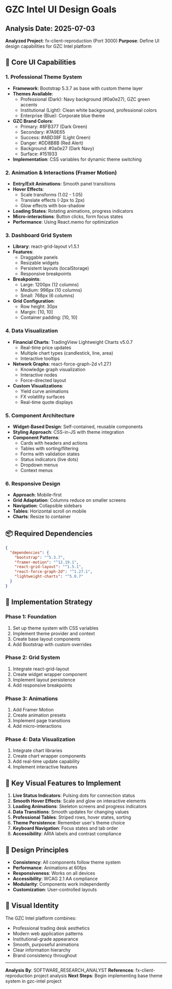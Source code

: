 # GZC Intel UI Design Goals

## Analysis Date: 2025-07-03
**Analyzed Project**: fx-client-reproduction (Port 3000)
**Purpose**: Define UI design capabilities for GZC Intel platform

## 🎨 Core UI Capabilities

### 1. Professional Theme System
- **Framework**: Bootstrap 5.3.7 as base with custom theme layer
- **Themes Available**:
  - Professional (Dark): Navy background (#0a0e27), GZC green accents
  - Institutional (Light): Clean white background, professional colors
  - Enterprise (Blue): Corporate blue theme
- **GZC Brand Colors**:
  - Primary: #8FB377 (Dark Green)
  - Secondary: #7A9E65
  - Success: #ABD38F (Light Green)
  - Danger: #DD8B8B (Red Alert)
  - Background: #0a0e27 (Dark Navy)
  - Surface: #151933
- **Implementation**: CSS variables for dynamic theme switching

### 2. Animation & Interactions (Framer Motion)
- **Entry/Exit Animations**: Smooth panel transitions
- **Hover Effects**: 
  - Scale transforms (1.02 - 1.05)
  - Translate effects (-2px to 2px)
  - Glow effects with box-shadow
- **Loading States**: Rotating animations, progress indicators
- **Micro-interactions**: Button clicks, form focus states
- **Performance**: Using React.memo for optimization

### 3. Dashboard Grid System
- **Library**: react-grid-layout v1.5.1
- **Features**:
  - Draggable panels
  - Resizable widgets
  - Persistent layouts (localStorage)
  - Responsive breakpoints
- **Breakpoints**:
  - Large: 1200px (12 columns)
  - Medium: 996px (10 columns)
  - Small: 768px (6 columns)
- **Grid Configuration**: 
  - Row height: 30px
  - Margin: [10, 10]
  - Container padding: [10, 10]

### 4. Data Visualization
- **Financial Charts**: TradingView Lightweight Charts v5.0.7
  - Real-time price updates
  - Multiple chart types (candlestick, line, area)
  - Interactive tooltips
- **Network Graphs**: react-force-graph-2d v1.27.1
  - Knowledge graph visualization
  - Interactive nodes
  - Force-directed layout
- **Custom Visualizations**:
  - Yield curve animations
  - FX volatility surfaces
  - Real-time quote displays

### 5. Component Architecture
- **Widget-Based Design**: Self-contained, reusable components
- **Styling Approach**: CSS-in-JS with theme integration
- **Component Patterns**:
  - Cards with headers and actions
  - Tables with sorting/filtering
  - Forms with validation states
  - Status indicators (live dots)
  - Dropdown menus
  - Context menus

### 6. Responsive Design
- **Approach**: Mobile-first
- **Grid Adaptation**: Columns reduce on smaller screens
- **Navigation**: Collapsible sidebars
- **Tables**: Horizontal scroll on mobile
- **Charts**: Resize to container

## 📦 Required Dependencies

```json
{
  "dependencies": {
    "bootstrap": "^5.3.7",
    "framer-motion": "^12.19.1",
    "react-grid-layout": "^1.5.1",
    "react-force-graph-2d": "^1.27.1",
    "lightweight-charts": "^5.0.7"
  }
}
```

## 🎯 Implementation Strategy

### Phase 1: Foundation
1. Set up theme system with CSS variables
2. Implement theme provider and context
3. Create base layout components
4. Add Bootstrap with custom overrides

### Phase 2: Grid System
1. Integrate react-grid-layout
2. Create widget wrapper component
3. Implement layout persistence
4. Add responsive breakpoints

### Phase 3: Animations
1. Add Framer Motion
2. Create animation presets
3. Implement page transitions
4. Add micro-interactions

### Phase 4: Data Visualization
1. Integrate chart libraries
2. Create chart wrapper components
3. Add real-time update capability
4. Implement interactive features

## 🚀 Key Visual Features to Implement

1. **Live Status Indicators**: Pulsing dots for connection status
2. **Smooth Hover Effects**: Scale and glow on interactive elements
3. **Loading Animations**: Skeleton screens and progress indicators
4. **Data Transitions**: Smooth updates for changing values
5. **Professional Tables**: Striped rows, hover states, sorting
6. **Theme Persistence**: Remember user's theme choice
7. **Keyboard Navigation**: Focus states and tab order
8. **Accessibility**: ARIA labels and contrast compliance

## 📐 Design Principles

- **Consistency**: All components follow theme system
- **Performance**: Animations at 60fps
- **Responsiveness**: Works on all devices
- **Accessibility**: WCAG 2.1 AA compliance
- **Modularity**: Components work independently
- **Customization**: User-controlled layouts

## 🎨 Visual Identity

The GZC Intel platform combines:
- Professional trading desk aesthetics
- Modern web application patterns
- Institutional-grade appearance
- Smooth, purposeful animations
- Clear information hierarchy
- Brand consistency throughout

---

**Analysis By**: SOFTWARE_RESEARCH_ANALYST
**References**: fx-client-reproduction project analysis
**Next Steps**: Begin implementing base theme system in gzc-intel project